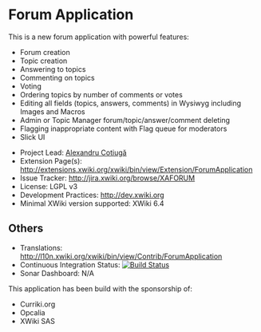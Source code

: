 # Forum Application

This is a new forum application with powerful features:

- Forum creation
- Topic creation
- Answering to topics
- Commenting on topics
- Voting
- Ordering topics by number of comments or votes
- Editing all fields (topics, answers, comments) in Wysiwyg including Images and Macros
- Admin or Topic Manager forum/topic/answer/comment deleting
- Flagging inappropriate content with Flag queue for moderators
- Slick UI

* Project Lead: [Alexandru Cotiugă](http://www.xwiki.org/xwiki/bin/view/XWiki/acotiuga)
* Extension Page(s): http://extensions.xwiki.org/xwiki/bin/view/Extension/ForumApplication
* Issue Tracker: http://jira.xwiki.org/browse/XAFORUM
* License: LGPL v3
* Development Practices: http://dev.xwiki.org
* Minimal XWiki version supported: XWiki 6.4

## Others
* Translations: http://l10n.xwiki.org/xwiki/bin/view/Contrib/ForumApplication
* Continuous Integration Status: [![Build Status](http://ci.xwiki.org/buildStatus/icon?job=Contrib%20-%20Forum%20Application)](http://ci.xwiki.org/job/Contrib%20-%20Forum%20Application/)
* Sonar Dashboard: N/A


This application has been build with the sponsorship of:

- Curriki.org
- Opcalia
- XWiki SAS
